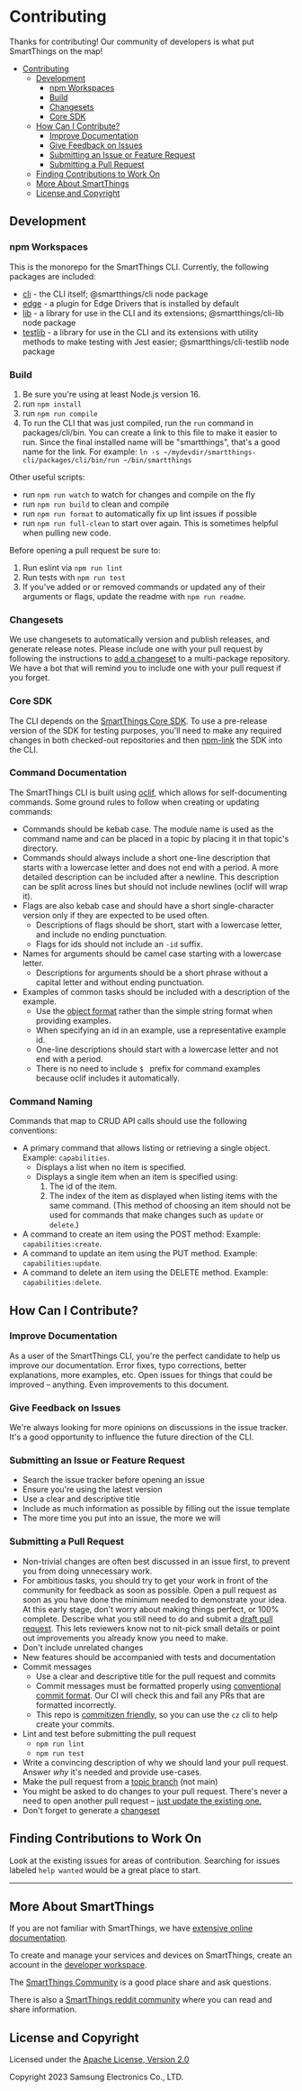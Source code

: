 # Contributing

Thanks for contributing! Our community of developers is what put SmartThings on the map!

- [Contributing](#contributing)
	- [Development](#development)
		- [npm Workspaces](#npm-workspaces)
		- [Build](#build)
		- [Changesets](#changesets)
		- [Core SDK](#core-sdk)
	- [How Can I Contribute?](#how-can-i-contribute)
		- [Improve Documentation](#improve-documentation)
		- [Give Feedback on Issues](#give-feedback-on-issues)
		- [Submitting an Issue or Feature Request](#submitting-an-issue-or-feature-request)
		- [Submitting a Pull Request](#submitting-a-pull-request)
	- [Finding Contributions to Work On](#finding-contributions-to-work-on)
	- [More About SmartThings](#more-about-smartthings)
	- [License and Copyright](#license-and-copyright)

## Development

### npm Workspaces

This is the monorepo for the SmartThings CLI. Currently, the following
packages are included:

* [cli](packages/cli/README.md) - the CLI itself; @smartthings/cli node package
* [edge](packages/edge/README.md) - a plugin for Edge Drivers that is installed by default
* [lib](packages/lib/README.md) - a library for use in the CLI and its
  extensions; @smartthings/cli-lib node package
* [testlib](packages/testlib/README.md) - a library for use in the CLI and its
  extensions with utility methods to make testing with Jest easier;
  @smartthings/cli-testlib node package

### Build

1. Be sure you're using at least Node.js version 16.
1. run `npm install`
1. run `npm run compile`
1. To run the CLI that was just compiled, run the `run` command in packages/cli/bin. You can create
   a link to this file to make it easier to run. Since the final installed
   name will be "smartthings", that's a good name for the link. For example:
   `ln -s ~/mydevdir/smartthings-cli/packages/cli/bin/run ~/bin/smartthings`

Other useful scripts:

* run `npm run watch` to watch for changes and compile on the fly
* run `npm run build` to clean and compile
* run `npm run format` to automatically fix up lint issues if possible
* run `npm run full-clean` to start over again. This is sometimes helpful when pulling new code.

Before opening a pull request be sure to:

1. Run eslint via `npm run lint`
1. Run tests with `npm run test`
1. If you've added or or removed commands or updated any of their arguments or flags, update the readme with `npm run readme`.

### Changesets

We use changesets to automatically version and publish releases, and generate release notes. Please include one with your pull request by following the instructions to [add a changeset](https://github.com/changesets/changesets/blob/main/docs/adding-a-changeset.md) to a multi-package repository. We have a bot that will remind you to include one with your pull request if you forget.

### Core SDK

The CLI depends on the [SmartThings Core SDK](https://github.com/SmartThingsCommunity/smartthings-core-sdk). To use a pre-release version of the SDK for testing purposes, you'll need to make any required changes in both checked-out repositories and then [npm-link](https://docs.npmjs.com/cli/v8/commands/npm-link#workspace-usage) the SDK into the CLI.

### Command Documentation

The SmartThings CLI is built using [oclif](https://oclif.io), which allows for self-documenting
commands. Some ground rules to follow when creating or updating commands:

* Commands should be kebab case. The module name is used as the command name and can be placed in
  a topic by placing it in that topic's directory.
* Commands should always include a short one-line description that starts with a lowercase letter
  and does not end with a period. A more detailed description can be included after a newline. This
  description can be split across lines but should not include newlines (oclif will wrap it).
* Flags are also kebab case and should have a short single-character version only if they are
  expected to be used often.
  * Descriptions of flags should be short, start with a lowercase letter, and include no ending
    punctuation.
  * Flags for ids should not include an `-id` suffix.
* Names for arguments should be camel case starting with a lowercase letter.
  * Descriptions for arguments should be a short phrase without a capital letter and without ending
    punctuation.
* Examples of common tasks should be included with a description of the example.
  * Use the [object format](https://oclif.io/docs/commands#other-command-options)
    rather than the simple string format when providing examples.
  * When specifying an id in an example, use a representative example id.
  * One-line descriptions should start with a lowercase letter and not end with a period.
  * There is no need to include `$ ` prefix for command examples because oclif includes it
    automatically.

### Command Naming

Commands that map to CRUD API calls should use the following conventions:

* A primary command that allows listing or retrieving a single object. Example: `capabilities`.
  * Displays a list when no item is specified.
  * Displays a single item when an item is specified using:
    1. The id of the item.
	2. The index of the item as displayed when listing items with the same command. (This method of
	   choosing an item should not be used for commands that make changes such as `update` or `delete`.)
* A command to create an item using the POST method: Example: `capabilities:create`.
* A command to update an item using the PUT method. Example: `capabilities:update`.
* A command to delete an item using the DELETE method. Example: `capabilities:delete`.

## How Can I Contribute?

### Improve Documentation

As a user of the SmartThings CLI, you're the perfect candidate to help us improve our documentation. Error fixes, typo corrections, better explanations, more examples, etc. Open issues for things that could be improved – anything. Even improvements to this document.

### Give Feedback on Issues

We're always looking for more opinions on discussions in the issue tracker. It's a good opportunity to influence the future direction of the CLI.

### Submitting an Issue or Feature Request

- Search the issue tracker before opening an issue
- Ensure you're using the latest version
- Use a clear and descriptive title
- Include as much information as possible by filling out the issue template
- The more time you put into an issue, the more we will

### Submitting a Pull Request

- Non-trivial changes are often best discussed in an issue first, to prevent you from doing unnecessary work.
- For ambitious tasks, you should try to get your work in front of the community for feedback as soon as possible. Open a pull request as soon as you have done the minimum needed to demonstrate your idea. At this early stage, don't worry about making things perfect, or 100% complete. Describe what you still need to do and submit a [draft pull request](https://github.blog/2019-02-14-introducing-draft-pull-requests/). This lets reviewers know not to nit-pick small details or point out improvements you already know you need to make.
- Don't include unrelated changes
- New features should be accompanied with tests and documentation
- Commit messages
  - Use a clear and descriptive title for the pull request and commits
  - Commit messages must be formatted properly using [conventional commit format](https://www.conventionalcommits.org/en/v1.0.0/). Our CI will check this and fail any PRs that are formatted incorrectly.
  - This repo is [commitizen friendly](https://github.com/commitizen/cz-cli), so you can use the `cz` cli to help create your commits.
- Lint and test before submitting the pull request
  - `npm run lint`
  - `npm run test`
- Write a convincing description of why we should land your pull request. Answer _why_ it's needed and provide use-cases.
- Make the pull request from a [topic branch](https://alvinalexander.com/git/git-topic-branch-workflow-pattern-pro-git/) (not main)
- You might be asked to do changes to your pull request. There's never a need to open another pull request – [just update the existing one.](https://github.com/RichardLitt/knowledge/blob/master/github/amending-a-commit-guide.md)
- Don't forget to generate a [changeset](#changesets)

## Finding Contributions to Work On

Look at the existing issues for areas of contribution. Searching for issues labeled `help wanted` would be a great place to start.

---

## More About SmartThings

If you are not familiar with SmartThings, we have
[extensive online documentation](https://developer.smartthings.com/docs/getting-started/welcome/).

To create and manage your services and devices on SmartThings, create an account in the
[developer workspace](https://smartthings.developer.samsung.com/workspace/).

The [SmartThings Community](https://community.smartthings.com/) is a good place share and
ask questions.

There is also a [SmartThings reddit community](https://www.reddit.com/r/SmartThings/) where you
can read and share information.

## License and Copyright

Licensed under the [Apache License, Version 2.0](https://www.apache.org/licenses/LICENSE-2.0)

Copyright 2023 Samsung Electronics Co., LTD.
